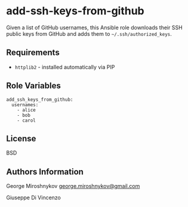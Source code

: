 add-ssh-keys-from-github
========================

Given a list of GitHub usernames, this Ansible role downloads their SSH public
keys from GitHub and adds them to `~/.ssh/authorized_keys`.

Requirements
------------

* `httplib2` - installed automatically via PIP

Role Variables
--------------

    add_ssh_keys_from_github:
      usernames:
        - alice
        - bob
        - carol

License
-------

BSD

Authors Information
------------------

George Miroshnykov <george.miroshnykov@gmail.com>

Giuseppe Di Vincenzo
